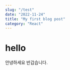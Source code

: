 ```yaml
---
slug: "/test"
date: "2022-11-24"
title: "My first blog post"
category: "React"
---
```


# hello

안녕하세요 반갑습니다.
